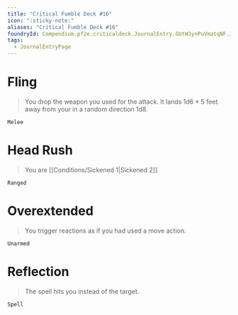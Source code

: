 ```yaml
---
title: "Critical Fumble Deck #16"
icon: ":sticky-note:"
aliases: "Critical Fumble Deck #16"
foundryId: Compendium.pf2e.criticaldeck.JournalEntry.GUtWJynPuVmatqNF.JournalEntryPage.1Xh3F6JINcq67Avv
tags:
  - JournalEntryPage
---
```

# Fling

> You drop the weapon you used for the attack. It lands 1d6 \* 5 feet away from your in a random direction 1d8.

`Melee`

# Head Rush

> You are [[Conditions/Sickened 1|Sickened 2]]

`Ranged`

# Overextended

> You trigger reactions as if you had used a move action.

`Unarmed`

# Reflection

> The spell hits you instead of the target.

`Spell`
